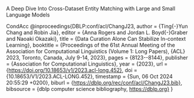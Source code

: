 A Deep Dive Into Cross-Dataset Entity Matching with Large and Small Language Models

CondAcc
@inproceedings{DBLP:conf/acl/ChangJ23,
  author       = {Ting{-}Yun Chang and
                  Robin Jia},
  editor       = {Anna Rogers and
                  Jordan L. Boyd{-}Graber and
                  Naoaki Okazaki},
  title        = {Data Curation Alone Can Stabilize In-context Learning},
  booktitle    = {Proceedings of the 61st Annual Meeting of the Association for Computational
                  Linguistics (Volume 1: Long Papers), {ACL} 2023, Toronto, Canada,
                  July 9-14, 2023},
  pages        = {8123--8144},
  publisher    = {Association for Computational Linguistics},
  year         = {2023},
  url          = {https://doi.org/10.18653/v1/2023.acl-long.452},
  doi          = {10.18653/V1/2023.ACL-LONG.452},
  timestamp    = {Sun, 06 Oct 2024 20:55:29 +0200},
  biburl       = {https://dblp.org/rec/conf/acl/ChangJ23.bib},
  bibsource    = {dblp computer science bibliography, https://dblp.org}
}